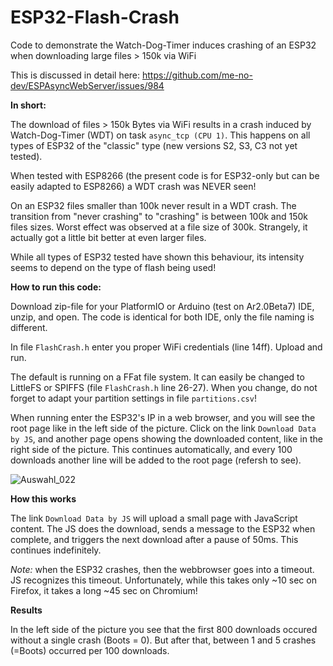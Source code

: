 # ESP32-Flash-Crash
Code to demonstrate the Watch-Dog-Timer induces crashing of an ESP32 when downloading large files > 150k via WiFi

This is discussed in detail here: https://github.com/me-no-dev/ESPAsyncWebServer/issues/984

**In short:** 

The download of files > 150k Bytes via WiFi results in a crash induced by Watch-Dog-Timer (WDT) on task `async_tcp (CPU 1)`. This happens on all types of ESP32 of the "classic" type (new versions S2, S3, C3 not yet tested). 

When tested with ESP8266 (the present code is for ESP32-only but can be easily adapted to ESP8266) a WDT crash was NEVER seen!

On an ESP32 files smaller than 100k never result in a WDT crash. The transition from "never crashing" to "crashing" is between 100k and 150k files sizes. Worst effect was observed at a file size of 300k. Strangely, it actually got a little bit better at even larger files.

While all types of ESP32 tested have shown this behaviour, its intensity seems to depend on the type of flash being used!

**How to run this code:**

Download zip-file for your PlatformIO or Arduino (test on Ar2.0Beta7) IDE, unzip, and open. The code is identical for both IDE, only the file naming is different. 

In file `FlashCrash.h` enter you proper WiFi credentials (line 14ff). Upload and run.

The default is running on a FFat file system. It can easily be changed to LittleFS or SPIFFS (file `FlashCrash.h` line 26-27). When you change, do not forget to adapt your partition settings in file `partitions.csv`!

When running enter the ESP32's IP in a web browser, and you will see the root page like in the left side of the picture. Click on the link `Download Data by JS`, and another page opens showing the downloaded content, like in the right side of the picture. This continues automatically, and every 100 downloads another line will be added to the root page (refersh to see).

![Auswahl_022](https://user-images.githubusercontent.com/9335726/126503324-2452d67c-21b1-4fc1-8a1d-9883ccb4bfc4.png)

**How this works**

The link `Download Data by JS` will upload a small page with JavaScript content. The JS does the download, sends a message to the ESP32 when complete, and triggers the next download after a pause of 50ms. This continues indefinitely.

*Note:* when the ESP32 crashes, then the webbrowser goes into a timeout. JS recognizes this timeout. Unfortunately, while this takes only ~10 sec on Firefox, it takes a long ~45 sec on Chromium!

**Results**

In the left side of the picture you see that the first 800 downloads occured without a single crash (Boots = 0). But after that, between 1 and 5 crashes (=Boots) occurred per 100 downloads. 


